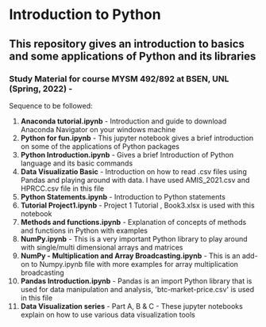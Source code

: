 # Introduction to Python
## This repository gives an introduction to basics and some applications of Python and its libraries 
### Study Material for course MYSM 492/892 at BSEN, UNL (Spring, 2022) - <br>

Sequence to be followed:
  1. <b>Anaconda tutorial.ipynb</b> - Introduction and guide to download Anaconda Navigator on your windows machine
  2. <b>Python for fun.ipynb</b> - This jupyter notebook gives a brief introduction on some of the applications of Python packages
  3. <b>Python Introduction.ipynb</b> - Gives a brief Introduction of Python language and its basic commands
  4. <b>Data Visualizatio Basic</b> - Introduction on how to read .csv files using Pandas and playing around with data. I have used AMIS_2021.csv and HPRCC.csv file in this file
  5. <b>Python Statements.ipynb</b> - Introduction to Python statements
  6. <b>Tutorial Project1.ipynb</b> - Project 1 Tutorial , Book3.xlsx is used with this notebook
  7. <b>Methods and functions.ipynb</b> - Explanation of concepts of methods and functions in Python with examples
  8. <b>NumPy.ipynb</b> - This is a very important Python library to play around with single/multi dimensional arrays and matrices
  9. <b>NumPy - Multiplication and Array Broadcasting.ipynb</b> - This is an add-on to Numpy.ipynb file with more examples for array multiplication broadcasting
  10. <b>Pandas Introduction.ipynb</b> - Pandas is an import Python library that is used for data manipulation and analysis, 'btc-market-price.csv' is used in this file
  11. <b>Data Visualization series</b> - Part A, B & C - These jupyter notebooks explain on how to use various data visualization tools
